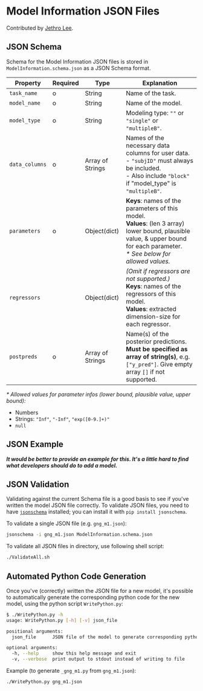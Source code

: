 # Model Information JSON Files

Contributed by [Jethro Lee][jethro-lee].

[jethro-lee]: https://github.com/dlemfh

## JSON Schema

Schema for the Model Information JSON files is stored in
`ModelInformation.schema.json` as a JSON Schema format.

| Property       | Required | Type             | Explanation
|----------------|----------|------------------|-------------------------------|
| `task_name`    | o        | String           | Name of the task.
| `model_name`   | o        | String           | Name of the model.
| `model_type`   | o        | String           | Modeling type: `""` or `"single"` or `"multipleB"`.
| `data_columns` | o        | Array of Strings | Names of the necessary data columns for user data.</br> - `"subjID"` must always be included.</br> - Also include `"block"` if "model_type" is `"multipleB"`.
| `parameters`   | o        | Object(dict)     | **Keys**: names of the parameters of this model.</br> **Values**: (len 3 array) lower bound, plausible value, & upper bound for each parameter.</br> *\* See below for allowed values.*
| `regressors`   |          | Object(dict)     | *(Omit if regressors are not supported.)*</br> **Keys**: names of the regressors of this model.</br> **Values**: extracted dimension-size for each regressor.
| `postpreds`    | o        | Array of Strings | Name(s) of the posterior predictions. **Must be specified as array of string(s)**, e.g. `["y_pred"]`. Give empty array `[]` if not supported.

*\* Allowed values for parameter infos (lower bound, plausible value, upper bound):*
- Numbers
- Strings: `"Inf"`, `"-Inf"`, `"exp([0-9.]+)"`
- `null`

## JSON Example

***It would be better to provide an example for this. It's a little hard to find
what developers should do to add a model.***

## JSON Validation

Validating against the current Schema file is a good basis to see if you've
written the model JSON file correctly.
To validate JSON files, you need to have [`jsonschema`][jsonschema] installed; you can
install it with `pip install jsonschema`.

[jsonschema]: https://github.com/Julian/jsonschema

To validate a single JSON file (e.g. `gng_m1.json`):

```sh
jsonschema -i gng_m1.json ModelInformation.schema.json
```

To validate all JSON files in directory, use following shell script:

```sh
./ValidateAll.sh
```

## Automated Python Code Generation

Once you've (correctly) written the JSON file for a new model, it's possible to
automatically generate the corresponding python code for the new model,
using the python script `WritePython.py`:

```sh
$ ./WritePython.py -h
usage: WritePython.py [-h] [-v] json_file

positional arguments:
  json_file      JSON file of the model to generate corresponding python code

optional arguments:
  -h, --help     show this help message and exit
  -v, --verbose  print output to stdout instead of writing to file
```

Example (to generate `_gng_m1.py` from `gng_m1.json`):

```sh
./WritePython.py gng_m1.json
```
